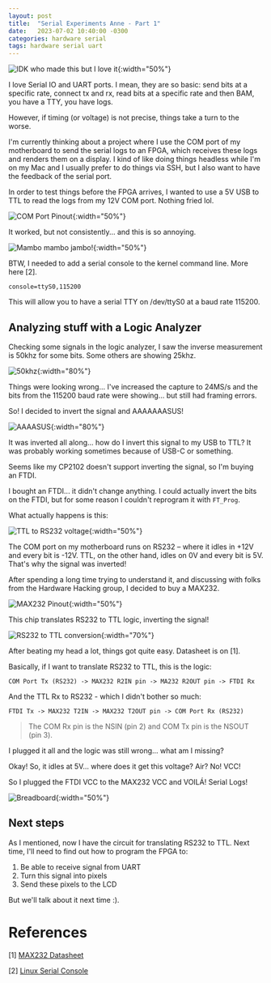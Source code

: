 ```yaml
---
layout: post
title:  "Serial Experiments Anne - Part 1"
date:   2023-07-02 10:40:00 -0300
categories: hardware serial
tags: hardware serial uart
---
```


![IDK who made this but I love it](/assets/img/lain.jpg){:width="50%"}

I love Serial IO and UART ports. I mean, they are so basic: send bits at a specific rate, connect tx and 
rx, read bits at a specific rate and then BAM, you have a TTY, you have logs. 

However, if timing (or voltage) is not precise, things take a turn to the worse. 

I'm currently thinking about a project where I use the COM port of my motherboard to send the serial logs 
to an FPGA, which receives these logs and renders them on a display. I kind of like doing things headless 
while I'm on my Mac and I usually prefer to do things via SSH, but I also want to have the feedback of the 
serial port. 

In order to test things before the FPGA arrives, I wanted to use a 5V USB to TTL to read the logs from my 
12V COM port. Nothing fried lol.

![COM Port Pinout](/assets/img/comport.jpg){:width="50%"}

It worked, but not consistently... and this is so annoying.

![Mambo mambo jambo!](/assets/img/mambojambo.jpg){:width="50%"}

BTW, I needed to add a serial console to the kernel command line. More here [2].

```
console=ttyS0,115200
```

This will allow you to have a serial TTY on /dev/ttyS0 at a baud rate 115200.

## Analyzing stuff with a Logic Analyzer

Checking some signals in the logic analyzer, I saw the inverse measurement is 50khz for some bits. Some others
are showing 25khz. 

![50khz](/assets/img/50khz.png){:width="80%"}

Things were looking wrong... I've increased the capture to 24MS/s and the bits from the 115200 baud rate were 
showing... but still had framing errors. 

So! I decided to invert the signal and AAAAAAASUS! 

![AAAASUS](/assets/img/asus.png){:width="80%"}

It was inverted all along... how do I invert this signal to my USB to TTL? It was probably working sometimes
because of USB-C or something. 

Seems like my CP2102 doesn't support inverting the signal, so I'm buying an FTDI. 

I bought an FTDI... it didn't change anything. I could actually invert the bits on the FTDI, but for some reason I couldn't
reprogram it with `FT_Prog`. 

What actually happens is this: 

![TTL to RS232 voltage](/assets/img/ttl-to-rs232.png){:width="50%"}

The COM port on my motherboard runs on RS232 – where it idles in +12V and every bit is -12V. TTL, on the other hand, idles on 0V and 
every bit is 5V. That's why the signal was inverted!

After spending a long time trying to understand it, and discussing with folks from the Hardware Hacking group, 
I decided to buy a MAX232.

![MAX232 Pinout](/assets/img/max232.png){:width="50%"}

This chip translates RS232 to TTL logic, inverting the signal! 

![RS232 to TTL conversion](/assets/img/max232-circuit.jpg){:width="70%"}

After beating my head a lot, things got quite easy. Datasheet is on [1]. 

Basically, if I want to translate RS232 to TTL, this is the logic: 

```
COM Port Tx (RS232) -> MAX232 R2IN pin -> MA232 R2OUT pin -> FTDI Rx
```

And the TTL Rx to RS232 - which I didn't bother so much:

```
FTDI Tx -> MAX232 T2IN -> MAX232 T2OUT pin -> COM Port Rx (RS232)
```

> The COM Rx pin is the NSIN (pin 2) and COM Tx pin is the NSOUT (pin 3).

I plugged it all and the logic was still wrong... what am I missing?

Okay! So, it idles at 5V... where does it get this voltage? Air? No! VCC! 

So I plugged the FTDI VCC to the MAX232 VCC and VOILÁ! Serial Logs!

![Breadboard](/assets/img/breadboard.jpg){:width="50%"}

## Next steps

As I mentioned, now I have the circuit for translating RS232 to TTL. Next time, I'll need to find out how to program the FPGA to:

1. Be able to receive signal from UART
2. Turn this signal into pixels 
3. Send these pixels to the LCD

But we'll talk about it next time :).

# References 

\[1] [MAX232 Datasheet](https://www.ti.com/lit/ds/symlink/max232.pdf?ts=1688476756394&ref_url=https%253A%252F%252Fwww.ti.com%252Fproduct%252FMAX232)

\[2] [Linux Serial Console](https://www.kernel.org/doc/html/v5.9/admin-guide/serial-console.html)
